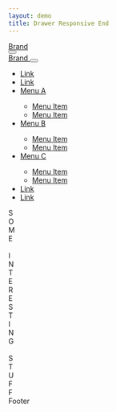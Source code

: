 ```yaml
---
layout: demo
title: Drawer Responsive End
---
```


<nav class="navbar navbar-expand-md bg-purple navbar-dark">
  <div class="container-fluid">
    <div class="d-flex align-items-center">
      <a class="navbar-brand d-flex align-items-center" href="javascript:">
        <i class="bi bi-star-fill me-2"></i>Brand
      </a>
    </div>
    <button class="navbar-toggler d-md-none ms-2"
            type="button"
            data-bs-toggle="offcanvas"
            data-bs-target="#drawer-responsive-end">
      <span class="navbar-toggler-icon"></span>
    </button>
  </div>
</nav>

<aside class="offcanvas-end offcanvas-md offcanvas-light offcanvas-fixed" data-bs-scroll="true" tabindex="-1" id="drawer-responsive-end">
  <div class="offcanvas-header bg-purple">
    <a class="offcanvas-title text-white" href="javascript:">
      <i class="bi bi-star-fill me-2"></i>Brand
    </a>
    <button type="button" class="btn-close btn-close-white" data-bs-dismiss="offcanvas" data-bs-target="#drawer-responsive-end" aria-label="Close"></button>
  </div>
  <div class="offcanvas-body bg-purple bg-opacity-10">
    <ul class="nav flex-column">
      <li class="nav-item">
        <a class="nav-link" href="javascript:">
          Link
        </a>
      </li>
      <li class="nav-item">
        <a class="nav-link" href="javascript:">
          Link
        </a>
      </li>
      <li class="nav-item">
        <a class="nav-link"
           data-bs-toggle="collapse"
           href="#menuA"
           role="button"
           aria-expanded="false"
           aria-controls="menuA">
          Menu A
        </a>
        <div class="collapse" id="menuA">
          <ul class="nav flex-column">
            <li class="nav-item">
              <a class="nav-link ps-4" href="javascript:">
                Menu Item
              </a>
            </li>
            <li class="nav-item">
              <a class="nav-link ps-4" href="javascript:">
                Menu Item
              </a>
            </li>
          </ul>
        </div>
      </li>
      <li class="nav-item">
        <a class="nav-link"
           data-bs-toggle="collapse"
           href="#menuB"
           role="button"
           aria-expanded="false"
           aria-controls="menuB">
          Menu B
        </a>
        <div class="collapse" id="menuB">
          <ul class="nav flex-column">
            <li class="nav-item">
              <a class="nav-link ps-4" href="javascript:">
                Menu Item
              </a>
            </li>
            <li class="nav-item">
              <a class="nav-link ps-4" href="javascript:">
                Menu Item
              </a>
            </li>
          </ul>
        </div>
      </li>
      <li class="nav-item">
        <a class="nav-link"
           data-bs-toggle="collapse"
           href="#menuC"
           role="button"
           aria-expanded="false"
           aria-controls="menuC">
          Menu C
        </a>
        <div class="collapse" id="menuC">
          <ul class="nav flex-column">
            <li class="nav-item">
              <a class="nav-link ps-4" href="javascript:">
                Menu Item
              </a>
            </li>
            <li class="nav-item">
              <a class="nav-link ps-4" href="javascript:">
                Menu Item
              </a>
            </li>
          </ul>
        </div>
      </li>
      <li class="nav-item">
        <a class="nav-link" href="javascript:">
          Link
        </a>
      </li>
      <li class="nav-item">
        <a class="nav-link" href="javascript:">
          Link
        </a>
      </li>
    </ul>
  </div>
</aside>

<div class="offcanvas-pushed-content">
  <div class="container-fluid p-2">
    <label class="bg-purple text-white text-center fs-1 p-5">
      S<br>O<br>M<br>E<br><br>
      I<br>N<br>T<br>E<br>R<br>E<br>S<br>T<br>I<br>N<br>G<br><br>
      S<br>T<br>U<br>F<br>F
    </label>
  </div>

  <footer class="bg-dark text-white p-3">
    Footer
  </footer>
</div>
